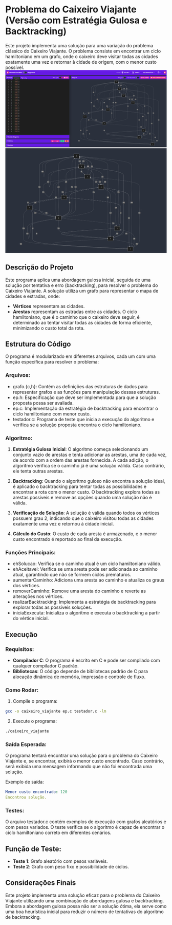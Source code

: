 # Problema do Caixeiro Viajante (Versão com Estratégia Gulosa e Backtracking)
Este projeto implementa uma solução para uma variação do problema clássico do Caixeiro Viajante. O problema consiste em encontrar um ciclo hamiltoniano em um grafo, onde o caixeiro deve visitar todas as cidades exatamente uma vez e retornar à cidade de origem, com o menor custo possível.
![exemplo de grafo](image.png)
![exemplo de grafo](image-1.png)
## Descrição do Projeto
Este programa aplica uma abordagem gulosa inicial, seguida de uma solução por tentativa e erro (backtracking), para resolver o problema do Caixeiro Viajante. A solução utiliza um grafo para representar o mapa de cidades e estradas, onde:

- **Vértices** representam as cidades.
- **Arestas** representam as estradas entre as cidades.
O ciclo hamiltoniano, que é o caminho que o caixeiro deve seguir, é determinado ao tentar visitar todas as cidades de forma eficiente, minimizando o custo total da rota.

## Estrutura do Código
O programa é modularizado em diferentes arquivos, cada um com uma função específica para resolver o problema:

### Arquivos:
- grafo.{c,h}: Contém as definições das estruturas de dados para representar grafos e as funções para manipulação dessas estruturas.
- ep.h: Especificação que deve ser implementada para que a solução proposta possa ser avaliada.
- ep.c: Implementação da estratégia de backtracking para encontrar o ciclo hamiltoniano com menor custo.
- testador.c: Programa de teste que inicia a execução do algoritmo e verifica se a solução proposta encontra o ciclo hamiltoniano.

### Algoritmo:
1. **Estratégia Gulosa Inicial**: O algoritmo começa selecionando um conjunto vazio de arestas e tenta adicionar as arestas, uma de cada vez, de acordo com a ordem das arestas fornecida. A cada adição, o algoritmo verifica se o caminho já é uma solução válida. Caso contrário, ele tenta outras arestas.

2. **Backtracking**: Quando o algoritmo guloso não encontra a solução ideal, é aplicado o backtracking para tentar todas as possibilidades e encontrar a rota com o menor custo. O backtracking explora todas as arestas possíveis e remove as opções quando uma solução não é válida.

3. **Verificação de Solução**: A solução é válida quando todos os vértices possuem grau 2, indicando que o caixeiro visitou todas as cidades exatamente uma vez e retornou à cidade inicial.

4. **Cálculo do Custo**: O custo de cada aresta é armazenado, e o menor custo encontrado é reportado ao final da execução.

### Funções Principais:
- ehSolucao: Verifica se o caminho atual é um ciclo hamiltoniano válido.
- ehAceitavel: Verifica se uma aresta pode ser adicionada ao caminho atual, garantindo que não se formem ciclos prematuros.
- aumentarCaminho: Adiciona uma aresta ao caminho e atualiza os graus dos vértices.
- removerCaminho: Remove uma aresta do caminho e reverte as alterações nos vértices.
- realizarBacktracking: Implementa a estratégia de backtracking para explorar todas as possíveis soluções.
- iniciaEexecuta: Inicializa o algoritmo e executa o backtracking a partir do vértice inicial.

## Execução
### Requisitos:
- **Compilador C**: O programa é escrito em C e pode ser compilado com qualquer compilador C padrão.
- **Bibliotecas**: O código depende de bibliotecas padrão de C para alocação dinâmica de memória, impressão e controle de fluxo.

### Como Rodar:
1. Compile o programa:
```bash
gcc -o caixeiro_viajante ep.c testador.c -lm
```
2. Execute o programa:
```bash
./caixeiro_viajante
```
### Saída Esperada:
O programa tentará encontrar uma solução para o problema do Caixeiro Viajante e, se encontrar, exibirá o menor custo encontrado. Caso contrário, será exibida uma mensagem informando que não foi encontrada uma solução.

Exemplo de saída:
```yaml
Menor custo encontrado: 120
Encontrou solução.
```

### Testes:
O arquivo testador.c contém exemplos de execução com grafos aleatórios e com pesos variados. O teste verifica se o algoritmo é capaz de encontrar o ciclo hamiltoniano correto em diferentes cenários.

## Função de Teste:
- **Teste 1**: Grafo aleatório com pesos variáveis.
- **Teste 2**: Grafo com peso fixo e possibilidade de ciclos.

## Considerações Finais
Este projeto implementa uma solução eficaz para o problema do Caixeiro Viajante utilizando uma combinação de abordagens gulosa e backtracking. Embora a abordagem gulosa possa não ser a solução ótima, ela serve como uma boa heurística inicial para reduzir o número de tentativas do algoritmo de backtracking.